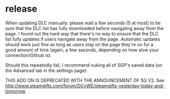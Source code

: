 release
=======

When updating DLC manually: please wait a few seconds (5 at most) to be sure that the DLC list has fully downloaded before navigating away from the page. I found out the hard way that there's no way to ensure that the DLC list fully updates if users navigate away from the page.
Automatic updates should work just fine as long as users stay on the page they're on for a good amount of time (again, a few seconds, depending on how slow your connection/Github is).

Should this repeatedly fail, I recommend nuking all of SGP's saved data (on the Advanced tab in the settings page).

THIS ADD ON IS DEPRECATED WITH THE ANNOUNCEMENT OF SG V2.
See http://www.steamgifts.com/forum/DCyWE/steamgifts-yesterday-today-and-tomorrow

